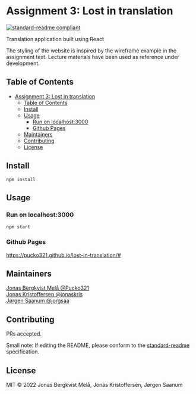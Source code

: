 # Assignment 3: Lost in translation

[![standard-readme compliant](https://img.shields.io/badge/standard--readme-OK-green.svg?style=flat-square)](https://github.com/RichardLitt/standard-readme)

Translation application built using React

The styling of the website is inspired by the wireframe example in the assignment text. Lecture materials have been used as reference under development.

## Table of Contents

- [Assignment 3: Lost in translation](#assignment-3-lost-in-translation)
  - [Table of Contents](#table-of-contents)
  - [Install](#install)
  - [Usage](#usage)
    - [Run on localhost:3000](#run-on-localhost3000)
    - [Github Pages](#github-pages)
  - [Maintainers](#maintainers)
  - [Contributing](#contributing)
  - [License](#license)

## Install

```
npm install
```

## Usage
### Run on localhost:3000
```
npm start
```
### Github Pages
https://pucko321.github.io/lost-in-translation/#

## Maintainers

[Jonas Bergkvist Melå @Pucko321](https://github.com/Pucko321) \
[Jonas Kristoffersen @jonaskris](https://github.com/jonaskris) \
[Jørgen Saanum @jorgsaa](https://github.com/jorgsaa)

## Contributing

PRs accepted.

Small note: If editing the README, please conform to the [standard-readme](https://github.com/RichardLitt/standard-readme) specification.

## License

MIT © 2022 Jonas Bergkvist Melå, Jonas Kristoffersen, Jørgen Saanum

